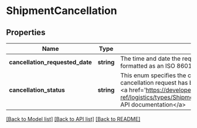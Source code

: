 # ShipmentCancellation

## Properties
Name | Type | Description | Notes
------------ | ------------- | ------------- | -------------
**cancellation_requested_date** | **string** | The time and date the request was made to cancel the shipment, formatted as an ISO 8601 UTC string. | [optional] 
**cancellation_status** | **string** | This enum specifies the current cancellation status of a shipment, if a cancellation request has been made. For implementation help, refer to &lt;a href&#x3D;&#39;https://developer.ebay.com/devzone/rest/api-ref/logistics/types/ShipmentCancellationStatusEnum.html&#39;&gt;eBay API documentation&lt;/a&gt; | [optional] 

[[Back to Model list]](../README.md#documentation-for-models) [[Back to API list]](../README.md#documentation-for-api-endpoints) [[Back to README]](../README.md)


